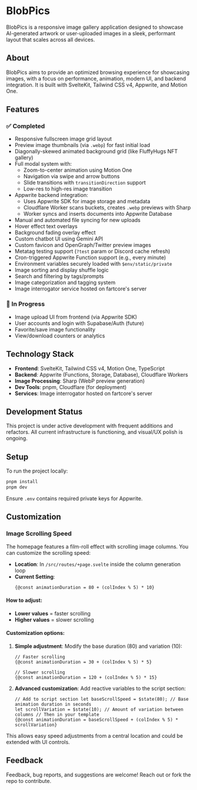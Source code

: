 # BlobPics

BlobPics is a responsive image gallery application designed to showcase AI-generated artwork or user-uploaded images in a sleek, performant layout that scales across all devices.

## About

BlobPics aims to provide an optimized browsing experience for showcasing images, with a focus on performance, animation, modern UI, and backend integration. It is built with SvelteKit, Tailwind CSS v4, Appwrite, and Motion One.

## Features

### ✅ Completed

- Responsive fullscreen image grid layout
- Preview image thumbnails (via `.webp`) for fast initial load
- Diagonally-skewed animated background grid (like FluffyHugs NFT gallery)
- Full modal system with:
  - Zoom-to-center animation using Motion One
  - Navigation via swipe and arrow buttons
  - Slide transitions with `transitionDirection` support
  - Low-res to high-res image transition
- Appwrite backend integration:
  - Uses Appwrite SDK for image storage and metadata
  - Cloudflare Worker scans buckets, creates `.webp` previews with Sharp
  - Worker syncs and inserts documents into Appwrite Database
- Manual and automated file syncing for new uploads
- Hover effect text overlays
- Background fading overlay effect
- Custom chatbot UI using Gemini API
- Custom favicon and OpenGraph/Twitter preview images
- Metatag testing support (`?test` param or Discord cache refresh)
- Cron-triggered Appwrite Function support (e.g., every minute)
- Environment variables securely loaded with `$env/static/private`
- Image sorting and display shuffle logic
- Search and filtering by tags/prompts
- Image categorization and tagging system
- Image interrogator service hosted on fartcore's server

### 🧪 In Progress

- Image upload UI from frontend (via Appwrite SDK)
- User accounts and login with Supabase/Auth (future)
- Favorite/save image functionality
- View/download counters or analytics

## Technology Stack

- **Frontend**: SvelteKit, Tailwind CSS v4, Motion One, TypeScript
- **Backend**: Appwrite (Functions, Storage, Database), Cloudflare Workers
- **Image Processing**: Sharp (WebP preview generation)
- **Dev Tools**: pnpm, Cloudflare (for deployment)
- **Services**: Image interrogator hosted on fartcore's server

## Development Status

This project is under active development with frequent additions and refactors. All current infrastructure is functioning, and visual/UX polish is ongoing.

## Setup

To run the project locally:

```bash
pnpm install
pnpm dev
```

Ensure `.env` contains required private keys for Appwrite.

## Customization

### Image Scrolling Speed

The homepage features a film-roll effect with scrolling image columns. You can customize the scrolling speed:

- **Location**: In `/src/routes/+page.svelte` inside the column generation loop
- **Current Setting**:
  ```svelte
  {@const animationDuration = 80 + (colIndex % 5) * 10}
  ```

#### How to adjust:

- **Lower values** = faster scrolling
- **Higher values** = slower scrolling

#### Customization options:

1. **Simple adjustment**: Modify the base duration (80) and variation (10):

   ```svelte
   // Faster scrolling
   {@const animationDuration = 30 + (colIndex % 5) * 5}

   // Slower scrolling
   {@const animationDuration = 120 + (colIndex % 5) * 15}
   ```

2. **Advanced customization**: Add reactive variables to the script section:

   ```svelte
   // Add to script section let baseScrollSpeed = $state(80); // Base animation duration in seconds
   let scrollVariation = $state(10); // Amount of variation between columns // Then in your template
   {@const animationDuration = baseScrollSpeed + (colIndex % 5) * scrollVariation}
   ```

This allows easy speed adjustments from a central location and could be extended with UI controls.

## Feedback

Feedback, bug reports, and suggestions are welcome! Reach out or fork the repo to contribute.
